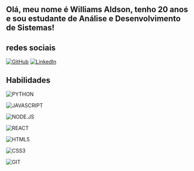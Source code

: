 ## Olá, meu nome é Williams Aldson, tenho 20 anos e sou estudante de Análise e Desenvolvimento de Sistemas!


## redes sociais
[![GitHub](https://img.shields.io/badge/GitHub-000?style=for-the-badge&logo=GitHub&logoColor=0E76A8)](
https://github.com/waccampos)
[![LinkedIn](https://img.shields.io/badge/LinkedIn-000?style=for-the-badge&logo=linkedin&logoColor=0E76A8)](https://www.linkedin.com/in/willams-campos-05aaa11bb/)

## Habilidades
![PYTHON](https://img.shields.io/badge/Python-3776AB?style=for-the-badge&logo=python&logoColor=white)

![JAVASCRIPT](https://img.shields.io/badge/JavaScript-F7DF1E?style=for-the-badge&logo=javascript&logoColor=black)

![NODE.JS](https://img.shields.io/badge/Node.js-43853D?style=for-the-badge&logo=node.js&logoColor=white)

![REACT](https://img.shields.io/badge/React-20232A?style=for-the-badge&logo=react&logoColor=61DAFB)

![HTML5](https://img.shields.io/badge/HTML5-E34F26?style=for-the-badge&logo=html5&logoColor=white)

![CSS3](https://img.shields.io/badge/CSS3-1572B6?style=for-the-badge&logo=css3&logoColor=white)

![GIT](https://img.shields.io/badge/Git-E34F26?style=for-the-badge&logo=git&logoColor=white)